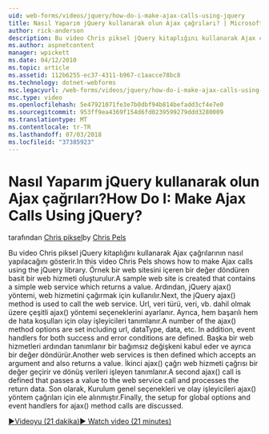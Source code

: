 ```yaml
---
uid: web-forms/videos/jquery/how-do-i-make-ajax-calls-using-jquery
title: Nasıl Yaparım jQuery kullanarak olun Ajax çağrıları? | Microsoft Docs
author: rick-anderson
description: Bu video Chris piksel jQuery kitaplığını kullanarak Ajax çağrılarının nasıl yapılacağını gösterir. Örnek bir web sitesini döndüren basit bir web hizmeti içeren oluşturuldu...
ms.author: aspnetcontent
manager: wpickett
ms.date: 04/12/2010
ms.topic: article
ms.assetid: 112b6255-ec37-4311-b967-c1aacce78bc8
ms.technology: dotnet-webforms
msc.legacyurl: /web-forms/videos/jquery/how-do-i-make-ajax-calls-using-jquery
msc.type: video
ms.openlocfilehash: 5e47921071fe3e7b0dbf94b814befadd3cf4e7e0
ms.sourcegitcommit: 953ff9ea4369f154d6fd0239599279ddd3280009
ms.translationtype: MT
ms.contentlocale: tr-TR
ms.lasthandoff: 07/03/2018
ms.locfileid: "37385923"
---
```

<a name="how-do-i-make-ajax-calls-using-jquery"></a><span data-ttu-id="60d5e-105">Nasıl Yaparım jQuery kullanarak olun Ajax çağrıları?</span><span class="sxs-lookup"><span data-stu-id="60d5e-105">How Do I: Make Ajax Calls Using jQuery?</span></span>
====================
<span data-ttu-id="60d5e-106">tarafından [Chris piksel](https://twitter.com/chrispels)</span><span class="sxs-lookup"><span data-stu-id="60d5e-106">by [Chris Pels](https://twitter.com/chrispels)</span></span>

<span data-ttu-id="60d5e-107">Bu video Chris piksel jQuery kitaplığını kullanarak Ajax çağrılarının nasıl yapılacağını gösterir.</span><span class="sxs-lookup"><span data-stu-id="60d5e-107">In this video Chris Pels shows how to make Ajax calls using the jQuery library.</span></span> <span data-ttu-id="60d5e-108">Örnek bir web sitesini içeren bir değer döndüren basit bir web hizmeti oluşturulur.</span><span class="sxs-lookup"><span data-stu-id="60d5e-108">A sample web site is created that contains a simple web service which returns a value.</span></span> <span data-ttu-id="60d5e-109">Ardından, jQuery ajax() yöntemi, web hizmetini çağırmak için kullanılır.</span><span class="sxs-lookup"><span data-stu-id="60d5e-109">Next, the jQuery ajax() method is used to call the web service.</span></span> <span data-ttu-id="60d5e-110">Url, veri türü, veri, vb. dahil olmak üzere çeşitli ajax() yöntemi seçeneklerini ayarlanır. Ayrıca, hem başarılı hem de hata koşulları için olay işleyicileri tanımlanır.</span><span class="sxs-lookup"><span data-stu-id="60d5e-110">A number of the ajax() method options are set including url, dataType, data, etc. In addition, event handlers for both success and error conditions are defined.</span></span> <span data-ttu-id="60d5e-111">Başka bir web hizmetleri ardından tanımlanır bir bağımsız değişkeni kabul eder ve ayrıca bir değer döndürür.</span><span class="sxs-lookup"><span data-stu-id="60d5e-111">Another web services is then defined which accepts an argument and also returns a value.</span></span> <span data-ttu-id="60d5e-112">İkinci ajax() çağrı web hizmeti çağrısı bir değer geçirir ve dönüş verileri işleyen tanımlanır.</span><span class="sxs-lookup"><span data-stu-id="60d5e-112">A second ajax() call is defined that passes a value to the web service call and processes the return data.</span></span> <span data-ttu-id="60d5e-113">Son olarak, Kurulum genel seçenekleri ve olay işleyicileri ajax() yöntem çağrıları için ele alınmıştır.</span><span class="sxs-lookup"><span data-stu-id="60d5e-113">Finally, the setup for global options and event handlers for ajax() method calls are discussed.</span></span>

[<span data-ttu-id="60d5e-114">&#9654;Videoyu (21 dakika)</span><span class="sxs-lookup"><span data-stu-id="60d5e-114">&#9654; Watch video (21 minutes)</span></span>](https://channel9.msdn.com/Blogs/ASP-NET-Site-Videos/how-do-i-make-ajax-calls-using-jquery)
